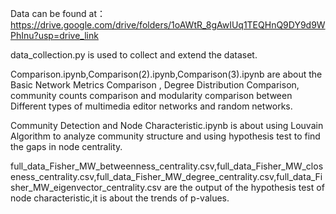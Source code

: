 Data can be found at：  https://drive.google.com/drive/folders/1oAWtR_8gAwIUq1TEQHnQ9DY9d9WPhInu?usp=drive_link

data_collection.py is used to collect and extend the dataset.

Comparison.ipynb,Comparison(2).ipynb,Comparison(3).ipynb are about the Basic Network Metrics Comparison , Degree Distribution Comparison, community counts comparison and modularity comparison between Different types of multimedia editor networks and random networks.

Community Detection and Node Characteristic.ipynb is about using Louvain Algorithm to analyze community structure and using hypothesis test to find the gaps in node centrality.



full_data_Fisher_MW_betweenness_centrality.csv,full_data_Fisher_MW_closeness_centrality.csv,full_data_Fisher_MW_degree_centrality.csv,full_data_Fisher_MW_eigenvector_centrality.csv are the output of the hypothesis test of node characteristic,it is about  the trends of p-values.
